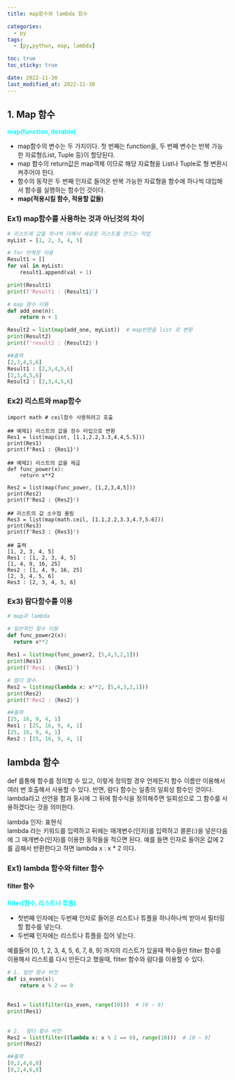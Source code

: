 ```yaml
---
title: map함수와 lambda 함수

categories:
  - py
tags:
  - [py,python, map, lambda]

toc: true
toc_sticky: true

date: 2022-11-30
last_modified_at: 2022-11-30 
---
```


## 1. Map 함수
<span style = "color: aqua">**map(function, iterable)**</span>  

- map함수의 변수는 두 가지이다. 첫 번째는 function을, 두 번째 변수는 반복 가능한 자료형(List, Tuple 등)이 할당된다.  
- map 함수의 return값은 map객체 이므로 해당 자료형을 List나 Tuple로 형 변환시켜주어야 한다.  
- 함수의 동작은 두 번째 인자로 들어온 반복 가능한 자료형을 함수에 하나씩 대입해서 함수를 실행하는 함수인 것이다.
- **map(적용시킬 함수, 적용할 값들)**

### Ex1) map함수를 사용하는 것과 아닌것의 차이
```python
# 리스트에 값을 하나씩 더해서 새로운 리스트를 만드는 작업
myList = [1, 2, 3, 4, 5]

# for 반복문 이용
Result1 = []
for val in myList:
    result1.append(val + 1)

print(Result1)
print(f'Result1 : {Result1}')

# map 함수 이용
def add_one(n):
    return n + 1

Result2 = list(map(add_one, myList))  # map반환을 list 로 변환
print(Result2)
print(f'result2 : {Result2}')

##출력
[2,3,4,5,6]
Result1 : [2,3,4,5,6]
[2,3,4,5,6]
Result2 : [2,3,4,5,6]
```

### Ex2) 리스트와 map함수
```
import math # ceil함수 사용하려고 호출

## 예제1) 리스트의 값을 정수 타입으로 변환
Res1 = list(map(int, [1.1,2.2,3.3,4.4,5.5]))
print(Res1)
print(f'Res1 : {Res1}')
  
## 예제2) 리스트의 값을 제곱
def func_power(x):
    return x**2
 
Res2 = list(map(func_power, [1,2,3,4,5]))
print(Res2)
print(f'Res2 : {Res2}')

## 리스트의 값 소수점 올림
Res3 = list(map(math.ceil, [1.1,2.2,3.3,4.7,5.6]))
print(Res3)
print(f'Res3 : {Res3}')

## 출력
[1, 2, 3, 4, 5]
Res1 : [1, 2, 3, 4, 5]
[1, 4, 9, 16, 25]
Res2 : [1, 4, 9, 16, 25]
[2, 3, 4, 5, 6]
Res3 : [2, 3, 4, 5, 6]
```

### Ex3) 람다함수를 이용
```python
# map과 lambda

# 일반적인 함수 이용
def func_power2(x):
  return x**2
  
Res1 = list(map(func_power2, [5,4,3,2,1]))
print(Res1)
print(f'Res1 : {Res1}')

# 람다 함수
Res2 = list(map(lambda x: x**2, [5,4,3,2,1]))
print(Res2)
print(f'Res2 : {Res2}')

##출력
[25, 16, 9, 4, 1]
Res1 : [25, 16, 9, 4, 1]
[25, 16, 9, 4, 1]
Res2 : [25, 16, 9, 4, 1]
```

## lambda 함수
def 를통해 함수를 정의할 수 있고, 이렇게 정의할 경우 언제든지 함수 이름만 이용해서 여러 번 호출해서 사용할 수 있다. 반면, 람다 함수는 일종의 일회성 함수인 것이다.
lambda라고 선언을 함과 동시에 그 뒤에 함수식을 정의해주면 일회성으로 그 함수를 사용하겠다는 것을 의미한다.

lambda 인자: 표현식  
lambda 라는 키워드를 입력하고 뒤에는 매개변수(인자)를 입력하고 콜론(:)을 넣은다음에 그 매개변수(인자)를 이용한 동작들을 적으면 된다.
예를 들면 인자로 들어온 값에 2를 곱해서 반환한다고 하면 lambda x : x * 2  이다.

### Ex1) lambda 함수와 filter 함수
#### filter 함수  
<span style = 'color: aqua'>**filter(함수, 리스트나 튜플)**</span>

- 첫번째 인자에는 두번째 인자로 들어온 리스트나 튜플을 하나하나씩 받아서 필터링할 함수를 넣는다.
- 두번쨰 인자에는 리스트나 튜플을 집어 넣는다.

예를들어 [0, 1, 2, 3, 4, 5, 6, 7, 8, 9] 까지의 리스트가 있을때 짝수들만 filter 함수를 이용해서 리스트를 다시 만든다고 했을때, filter 함수와 람다를 이용할 수 있다.

```python
# 1. 일반 함수 버전
def is_even(x):
    return x % 2 == 0
 
 
Res1 = list(filter(is_even, range(10)))  # [0 ~ 9]
print(Res1)
 
 
# 2.  람다 함수 버전
Res2 = list(filter((lambda x: x % 2 == 0), range(10)))  # [0 ~ 9]
print(Res2)

##출력
[0,2,4,6,8]
[0,2,4,6,8]
```

